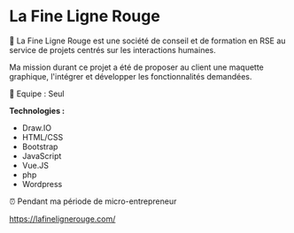 # La Fine Ligne Rouge

💼 La Fine Ligne Rouge est une société de conseil et de formation en RSE au service de projets centrés sur les interactions humaines.

Ma mission durant ce projet a été de proposer au client une maquette graphique, l'intégrer et développer les fonctionnalités demandées. 

👥 Equipe : Seul

**Technologies :**
- Draw.IO
- HTML/CSS
- Bootstrap
- JavaScript
- Vue.JS
- php
- Wordpress

⏰ Pendant ma période de micro-entrepreneur

https://lafinelignerouge.com/

